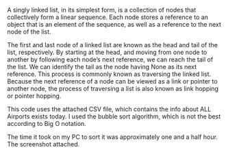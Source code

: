A singly linked list, in its simplest form, is a collection of nodes that collectively
form a linear sequence. Each node stores a reference to an object that is an element
of the sequence, as well as a reference to the next node of the list.

The first and last node of a linked list are known as the head and tail of the
list, respectively. By starting at the head, and moving from one node to another
by following each node’s next reference, we can reach the tail of the list. We can
identify the tail as the node having None as its next reference. This process is
commonly known as traversing the linked list. Because the next reference of a
node can be viewed as a link or pointer to another node, the process of traversing
a list is also known as link hopping or pointer hopping.

This code uses the attached CSV file, which contains the info about ALL Airports exists today.
I used the bubble sort algorithm, which is not the best according to Big O notation. 

The time it took on my PC to sort it was approximately one and a half hour. The screenshot attached.
